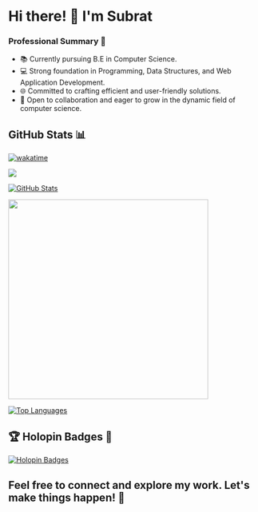 # Hi there! 👋 I'm Subrat

### Professional Summary 🚀

- 📚 Currently pursuing B.E in Computer Science.
- 💻 Strong foundation in Programming, Data Structures, and Web Application Development.
- 🌐 Committed to crafting efficient and user-friendly solutions.
- 🤝 Open to collaboration and eager to grow in the dynamic field of computer science.

## GitHub Stats 📊

<p align="center">

[![wakatime](https://wakatime.com/badge/user/018ba461-68a2-4d6c-9719-85ec92fc26f2.svg)](https://wakatime.com/@018ba461-68a2-4d6c-9719-85ec92fc26f2)

![](https://komarev.com/ghpvc/?username=Subrat29&color=green)
  
[![GitHub Stats](https://github-readme-stats.vercel.app/api?username=Subrat29&count_private=true&include_all_commits=true&show_icons=true&title_color=007bff&text_color=e7e7e7&icon_color=007bff&bg_color=171c28)](https://github.com/Subrat29)

<img src="https://github-readme-streak-stats.herokuapp.com?user=Subrat29&theme=dark" width="400">

[![Top Languages](https://github-readme-stats.vercel.app/api/top-langs/?username=Subrat29&layout=compact&title_color=007bff&text_color=e7e7e7&icon_color=007bff&bg_color=171c28)](https://github.com/Subrat29)
</p>

## 🏆 Holopin Badges 🌟

[![Holopin Badges](https://holopin.me/subrat29)](https://holopin.io/@subrat29)

## Feel free to connect and explore my work. Let's make things happen! 🚀
